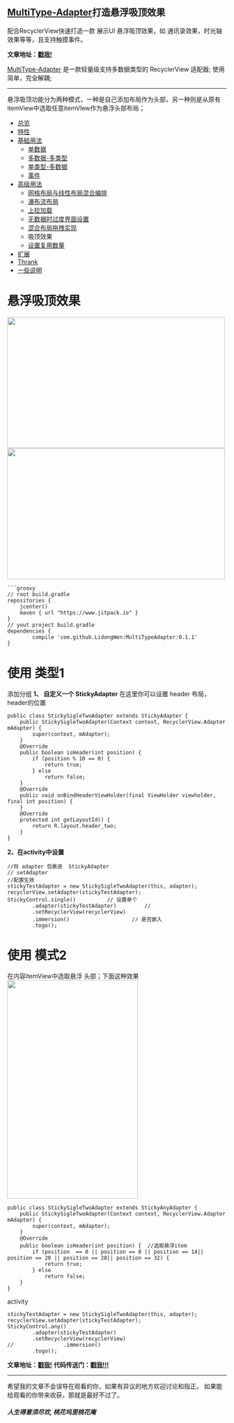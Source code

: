 ## [MultiType-Adapter](https://github.com/LidongWen/MultiTypeAdapter)打造悬浮吸顶效果

配合RecyclerView快速打造一款 展示UI 悬浮吸顶效果，如 通讯录效果，时光轴效果等等，且支持触摸事件。

 **文章地址：[戳我!](http://www.jianshu.com/p/032a6773620b)**

[MultiType-Adapter](https://github.com/LidongWen/MultiTypeAdapter)
是一款轻量级支持多数据类型的 RecyclerView 适配器; 使用简单，完全解耦;

-----

悬浮吸顶功能分为两种模式，一种是自己添加布局作为头部，另一种则是从原有itemView中选取任意itemVIew作为悬浮头部布局；

- [总览](https://github.com/LidongWen/MultiTypeAdapter)
- [特性](https://github.com/LidongWen/MultiTypeAdapter)
- [基础用法](https://github.com/LidongWen/MultiTypeAdapter)
    - [单数据](https://github.com/LidongWen/MultiTypeAdapter)
    - [多数据-多类型](https://github.com/LidongWen/MultiTypeAdapter)
    - [单类型-多数据](https://github.com/LidongWen/MultiTypeAdapter)
    - [事件](https://github.com/LidongWen/MultiTypeAdapter)
- [高级用法](https://github.com/LidongWen/MultiTypeAdapter)
    - [网格布局与线性布局混合编排](https://github.com/LidongWen/MultiTypeAdapter)
    - [瀑布流布局](https://github.com/LidongWen/MultiTypeAdapter)
    - [上拉加载](https://github.com/LidongWen/MultiTypeAdapter)
    - [无数据时过度界面设置](https://github.com/LidongWen/MultiTypeAdapter)
    - [混合布局拖拽实现](https://github.com/LidongWen/MultiTypeAdapter)
    - 吸顶效果
    - [设置复用数量](https://github.com/LidongWen/MultiTypeAdapter)
- [扩展](https://github.com/LidongWen/MultiTypeAdapter)
- [Thrank](https://github.com/LidongWen/MultiTypeAdapter)
- [一些说明](https://github.com/LidongWen/MultiTypeAdapter)

# 悬浮吸顶效果
<img width="500" height="300" src="https://github.com/LidongWen/MultiTypeAdapter/blob/master/img/one.gif"></img>
<img width="500" height="300" src="https://github.com/LidongWen/MultiTypeAdapter/blob/master/img/two.gif"></img>


```
```groovy
// root build.gradle
repositories {
    jcenter()
    maven { url "https://www.jitpack.io" }
}
// yout project build.gradle
dependencies {
        compile 'com.github.LidongWen:MultiTypeAdapter:0.1.1'
}
```
# 使用 类型1
添加分组
**1、 自定义一个 StickyAdapter**
 在这里你可以设置 header 布局，header的位置
```
public class StickySigleTwoAdapter extends StickyAdapter {
    public StickySigleTwoAdapter(Context context, RecyclerView.Adapter mAdapter) {
        super(context, mAdapter);
    }
    @Override
    public boolean isHeader(int position) {
        if (position % 10 == 0) {
            return true;
        } else
            return false;
    }
    @Override
    public void onBindHeaderViewHolder(final ViewHolder viewholder, final int position) {
    }
    @Override
    protected int getLayoutId() {
        return R.layout.header_two;
    }
}
```
**2、在activity中设置**
```
//将 adapter 包裹进  StickyAdapter
// setAdapter
//配置生效
stickyTestAdapter = new StickySigleTwoAdapter(this, adapter);
recyclerView.setAdapter(stickyTestAdapter);
StickyControl.single()          // 设置单个
        .adapter(stickyTestAdapter)         //
        .setRecyclerView(recyclerView)
        .immersion()                    // 是否嵌入
        .togo();
```
# 使用 模式2
在内容itemView中选取悬浮 头部；下面这种效果
<img width="300" height="500" src="https://github.com/LidongWen/MultiTypeAdapter/blob/master/img/sticky_all.gif"></img>

```
public class StickySigleTwoAdapter extends StickyAnyAdapter {
    public StickySigleTwoAdapter(Context context, RecyclerView.Adapter mAdapter) {
        super(context, mAdapter);
    }
    @Override
    public boolean isHeader(int position) {  //选取悬浮item
        if (position  == 0 || position == 8 || position == 14|| position == 20 || position == 28|| position == 32) {
            return true;
        } else
            return false;
    }
}
```
activity
```
stickyTestAdapter = new StickySigleTwoAdapter(this, adapter);
recyclerView.setAdapter(stickyTestAdapter);
StickyControl.any()
        .adapter(stickyTestAdapter)
        .setRecyclerView(recyclerView)
//                .immersion()
        .togo();
```

 **文章地址：[戳我!](http://www.jianshu.com/p/032a6773620b)**
 **代码传送门：[戳我!!!](https://github.com/LidongWen/MultiTypeAdapter)**

-----

希望我的文章不会误导在观看的你，如果有异议的地方欢迎讨论和指正。
如果能给观看的你带来收获，那就是最好不过了。

##### 人生得意须尽欢, 桃花坞里桃花庵